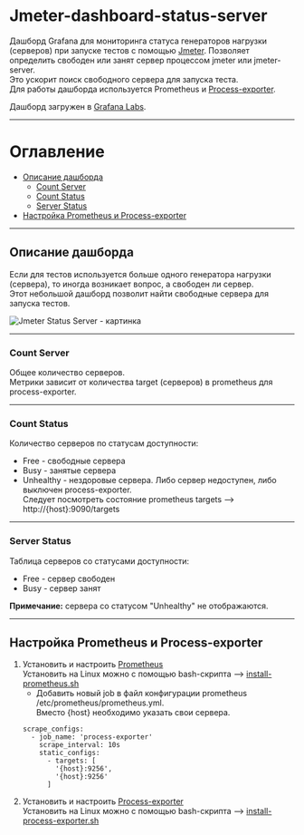 # Jmeter-dashboard-status-server
Дашборд Grafana для мониторинга статуса генераторов нагрузки (серверов) 
при запуске тестов с помощью [Jmeter](https://jmeter.apache.org/). 
Позволяет определить свободен или занят сервер процессом jmeter или jmeter-server.  
Это ускорит поиск свободного сервера для запуска теста.  
Для работы дашборда используется Prometheus и [Process-exporter](https://github.com/ncabatoff/process-exporter).

Дашборд загружен в [Grafana Labs](!!!).

---
# Оглавление
* [Описание дашборда](#dashboardDescription)
  * [Count Server](#countServer)
  * [Count Status](#countStatus)
  * [Server Status](#serverStatus)
* [Настройка Prometheus и Process-exporter](#settings)

---
## Описание дашборда <a id="dashboardDescription"></a>
Если для тестов используется больше одного генератора нагрузки (сервера), 
то иногда возникает вопрос, а свободен ли сервер.  
Этот небольшой дашборд позволит найти свободные сервера для запуска тестов.

![Jmeter Status Server - картинка](https://github.com/promokk/jmeter-dashboard-status-server/main/data/Jmeter_Status_Server.png)

---
### Count Server <a id="countServer"></a>
Общее количество серверов.  
Метрики зависит от количества target (серверов) в prometheus для process-exporter.

---
### Count Status <a id="countStatus"></a>
Количество серверов по статусам доступности:  
* Free - свободные сервера
* Busy - занятые сервера
* Unhealthy - нездоровые сервера. Либо сервер недоступен, либо выключен process-exporter.  
  Следует посмотреть состояние prometheus targets --> http://{host}:9090/targets

---
### Server Status <a id="serverStatus"></a>
Таблица серверов со статусами доступности:
* Free - сервер свободен
* Busy - сервер занят

**Примечание:** сервера со статусом "Unhealthy" не отображаются.

---
## Настройка Prometheus и Process-exporter <a id="settings"></a>
1. Установить и настроить [Prometheus](https://prometheus.io/docs/prometheus/latest/getting_started/)  
   Установить на Linux можно с помощью bash-скрипта --> 
   [install-prometheus.sh](https://github.com/promokk/bash-scripts/blob/main/install-scripts/install-prometheus.sh)
    * Добавить новый job в файл конфигурации prometheus /etc/prometheus/prometheus.yml.  
      Вместо {host} необходимо указать свои сервера.
    ~~~shell
    scrape_configs:
      - job_name: 'process-exporter'
        scrape_interval: 10s
        static_configs:
          - targets: [
            '{host}:9256',
            '{host}:9256'
          ]
     ~~~
2. Установить и настроить [Process-exporter](https://github.com/ncabatoff/process-exporter?tab=readme-ov-file)  
   Установить на Linux можно с помощью bash-скрипта --> 
   [install-process-exporter.sh](https://github.com/promokk/bash-scripts/blob/main/install-scripts/install-process-exporter.sh)
